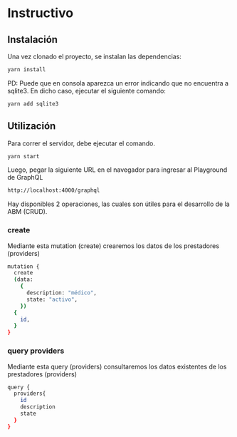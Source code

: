 # Instructivo

## Instalación

Una vez clonado el proyecto, se instalan las dependencias:

```bash
yarn install
```

PD: Puede que en consola aparezca un error indicando que no encuentra a sqlite3.
En dicho caso, ejecutar el siguiente comando:

```bash
yarn add sqlite3
```

## Utilización

Para correr el servidor, debe ejecutar el comando.

```bash
yarn start
```

Luego, pegar la siguiente URL en el navegador para ingresar al Playground de GraphQL

```bash
http://localhost:4000/graphql
```

Hay disponibles 2 operaciones, las cuales son útiles para el desarrollo de la ABM (CRUD).

### create

Mediante esta mutation (create) crearemos los datos de los prestadores (providers)

```bash
mutation {
  create
  (data:
    {
      description: "médico",
      state: "activo",
    })
  {
    id,
  }
}
```

### query providers

Mediante esta query (providers) consultaremos los datos existentes de los prestadores (providers)

```bash
query {
  providers{
    id
    description
    state
  }
}
```

